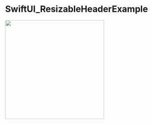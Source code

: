 # SwiftUI_ResizableHeaderExample
<img src="https://github.com/user-attachments/assets/48128ee3-9b6f-4209-8b7a-c465d45352ca" width="320">
